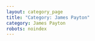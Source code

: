 ```yaml
---
layout: category_page
title: "Category: James Payton"
category: James Payton
robots: noindex
---
```

